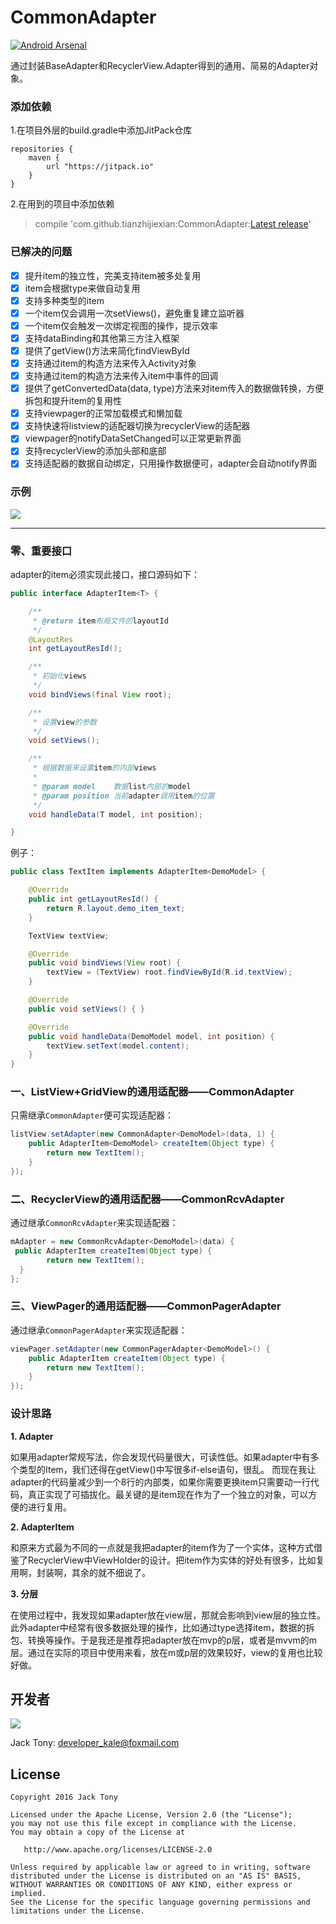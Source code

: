 # CommonAdapter

[![Android Arsenal](https://img.shields.io/badge/Android%20Arsenal-CommonAdapter-brightgreen.svg?style=flat)](http://android-arsenal.com/details/1/1861)  

通过封装BaseAdapter和RecyclerView.Adapter得到的通用、简易的Adapter对象。  

### 添加依赖

1.在项目外层的build.gradle中添加JitPack仓库

```
repositories {
	maven {
		url "https://jitpack.io"
	}
}
```

2.在用到的项目中添加依赖  
>	compile 'com.github.tianzhijiexian:CommonAdapter:[Latest release](https://github.com/tianzhijiexian/CommonAdapter/releases)'  

### 已解决的问题

- [x] 提升item的独立性，完美支持item被多处复用
- [x] item会根据type来做自动复用
- [x] 支持多种类型的item
- [x] 一个item仅会调用一次setViews()，避免重复建立监听器
- [x] 一个item仅会触发一次绑定视图的操作，提示效率
- [x] ​支持dataBinding和其他第三方注入框架
- [x] 提供了getView()方法来简化findViewById
- [x] 支持通过item的构造方法来传入Activity对象
- [x] 支持通过item的构造方法来传入item中事件的回调
- [x] 提供了getConvertedData(data, type)方法来对item传入的数据做转换，方便拆包和提升item的复用性
- [x] 支持viewpager的正常加载模式和懒加载
- [x] 支持快速将listview的适配器切换为recyclerView的适配器
- [x] viewpager的notifyDataSetChanged可以正常更新界面
- [x] 支持recyclerView的添加头部和底部
- [x] 支持适配器的数据自动绑定，只用操作数据便可，adapter会自动notify界面

### 示例

![](./demo/demo.png)

----

### 零、重要接口

adapter的item必须实现此接口，接口源码如下：   

```java
public interface AdapterItem<T> {

    /**
     * @return item布局文件的layoutId
     */
    @LayoutRes
    int getLayoutResId();

    /**
     * 初始化views
     */
    void bindViews(final View root);

    /**
     * 设置view的参数
     */
    void setViews();

    /**
     * 根据数据来设置item的内部views
     *
     * @param model    数据list内部的model
     * @param position 当前adapter调用item的位置
     */
    void handleData(T model, int position);

}  
```

例子：  

```java
public class TextItem implements AdapterItem<DemoModel> {

    @Override
    public int getLayoutResId() {
        return R.layout.demo_item_text;
    }

    TextView textView;

    @Override
    public void bindViews(View root) {
        textView = (TextView) root.findViewById(R.id.textView);
    }

    @Override
    public void setViews() { }

    @Override
    public void handleData(DemoModel model, int position) {
        textView.setText(model.content);
    }
}
```

### 一、ListView+GridView的通用适配器——CommonAdapter

只需继承`CommonAdapter`便可实现适配器：  

```java
listView.setAdapter(new CommonAdapter<DemoModel>(data, 1) {
    public AdapterItem<DemoModel> createItem(Object type) {
        return new TextItem();
    }
});
```

### 二、RecyclerView的通用适配器——CommonRcvAdapter

通过继承`CommonRcvAdapter`来实现适配器：   

```java  	
mAdapter = new CommonRcvAdapter<DemoModel>(data) {
 public AdapterItem createItem(Object type) {
        return new TextItem();
  }
};    
```

### 三、ViewPager的通用适配器——CommonPagerAdapter   

通过继承`CommonPagerAdapter`来实现适配器：

```java
viewPager.setAdapter(new CommonPagerAdapter<DemoModel>() {
	public AdapterItem createItem(Object type) {
	    return new TextItem();
	}
});
```  

### 设计思路

**1. Adapter**  

如果用adapter常规写法，你会发现代码量很大，可读性低。如果adapter中有多个类型的Item，我们还得在getView()中写很多if-else语句，很乱。
而现在我让adapter的代码量减少到一个8行的内部类，如果你需要更换item只需要动一行代码，真正实现了可插拔化。最关键的是item现在作为了一个独立的对象，可以方便的进行复用。

**2. AdapterItem**  

和原来方式最为不同的一点就是我把adapter的item作为了一个实体，这种方式借鉴了RecyclerView中ViewHolder的设计。把item作为实体的好处有很多，比如复用啊，封装啊，其余的就不细说了。  

**3. 分层**  

在使用过程中，我发现如果adapter放在view层，那就会影响到view层的独立性。此外adapter中经常有很多数据处理的操作，比如通过type选择item，数据的拆包、转换等操作。于是我还是推荐把adapter放在mvp的p层，或者是mvvm的m层。通过在实际的项目中使用来看，放在m或p层的效果较好，view的复用也比较好做。


## 开发者

![](https://avatars3.githubusercontent.com/u/9552155?v=3&s=460)

Jack Tony: <developer_kale@foxmail.com>  


## License

```  
Copyright 2016 Jack Tony

Licensed under the Apache License, Version 2.0 (the "License");
you may not use this file except in compliance with the License.
You may obtain a copy of the License at

   http://www.apache.org/licenses/LICENSE-2.0

Unless required by applicable law or agreed to in writing, software
distributed under the License is distributed on an "AS IS" BASIS,
WITHOUT WARRANTIES OR CONDITIONS OF ANY KIND, either express or implied.
See the License for the specific language governing permissions and
limitations under the License.
```

